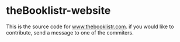 theBooklistr-website
=================================

This is the source code for www.thebooklistr.com. if you would like to contribute, send a message to one of the commiters.